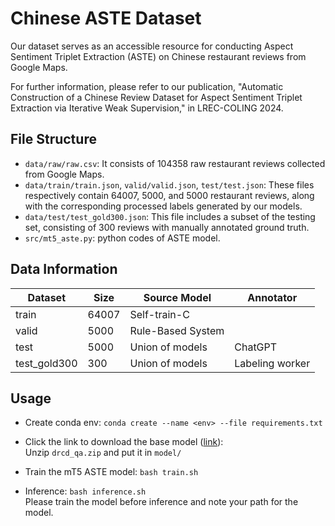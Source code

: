 # Chinese ASTE Dataset
Our dataset serves as an accessible resource for conducting Aspect Sentiment Triplet Extraction (ASTE) on Chinese restaurant reviews from Google Maps.

For further information, please refer to our publication, "Automatic Construction of a Chinese Review Dataset for Aspect Sentiment Triplet Extraction via Iterative Weak Supervision," in LREC-COLING 2024.


## File Structure
- `data/raw/raw.csv`: It consists of 104358 raw restaurant reviews collected from Google Maps.
- `data/train/train.json`, `valid/valid.json`, `test/test.json`: These files respectively contain 64007, 5000, and 5000 restaurant reviews, along with the corresponding processed labels generated by our models.
- `data/test/test_gold300.json`: This file includes a subset of the testing set, consisting of 300 reviews with manually annotated ground truth.
- `src/mt5_aste.py`: python codes of ASTE model.


## Data Information
|Dataset|Size|Source Model|Annotator|
|-------|----|------------|---------|
|train|64007|Self-train-C||
|valid|5000|Rule-Based System||
|test|5000|Union of models|ChatGPT|
|test_gold300|300|Union of models|Labeling worker|


## Usage
- Create conda env:
`conda create --name <env> --file requirements.txt`

- Click the link to download the base model ([link](https://drive.google.com/file/d/11IqXcfXR501RSJIXoFCiBy9EhXsboohG/view?usp=share_link)):  
  Unzip `drcd_qa.zip` and put it in `model/`

- Train the mT5 ASTE model:
`bash train.sh`

- Inference:
`bash inference.sh`   
  Please train the model before inference and note your path for the model.
